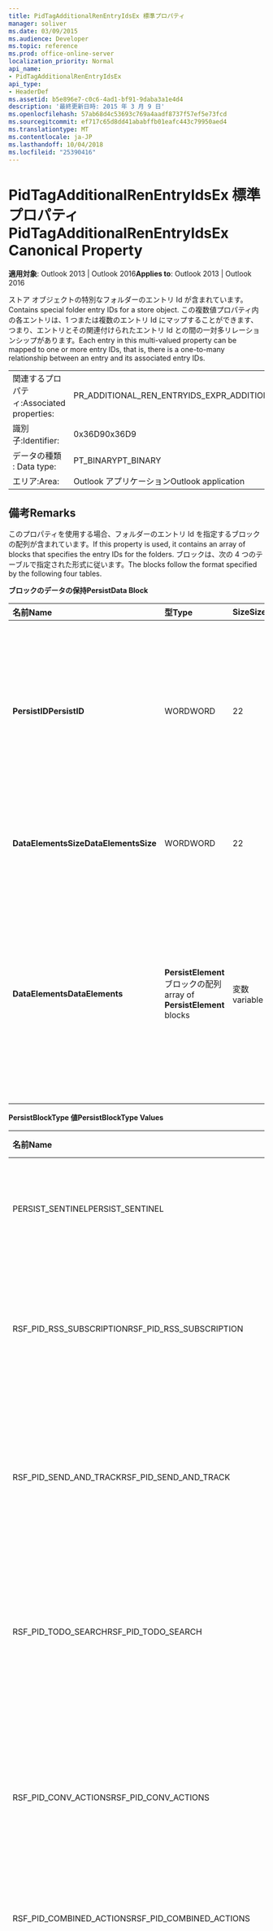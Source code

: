 ```yaml
---
title: PidTagAdditionalRenEntryIdsEx 標準プロパティ
manager: soliver
ms.date: 03/09/2015
ms.audience: Developer
ms.topic: reference
ms.prod: office-online-server
localization_priority: Normal
api_name:
- PidTagAdditionalRenEntryIdsEx
api_type:
- HeaderDef
ms.assetid: b5e896e7-c0c6-4ad1-bf91-9daba3a1e4d4
description: '最終更新日時: 2015 年 3 月 9 日'
ms.openlocfilehash: 57ab68d4c53693c769a4aadf8737f57ef5e73fcd
ms.sourcegitcommit: ef717c65d8dd41ababffb01eafc443c79950aed4
ms.translationtype: MT
ms.contentlocale: ja-JP
ms.lasthandoff: 10/04/2018
ms.locfileid: "25390416"
---
```

# <a name="pidtagadditionalrenentryidsex-canonical-property"></a><span data-ttu-id="96a04-103">PidTagAdditionalRenEntryIdsEx 標準プロパティ</span><span class="sxs-lookup"><span data-stu-id="96a04-103">PidTagAdditionalRenEntryIdsEx Canonical Property</span></span>

  
  
<span data-ttu-id="96a04-104">**適用対象**: Outlook 2013 | Outlook 2016</span><span class="sxs-lookup"><span data-stu-id="96a04-104">**Applies to**: Outlook 2013 | Outlook 2016</span></span> 
  
<span data-ttu-id="96a04-105">ストア オブジェクトの特別なフォルダーのエントリ Id が含まれています。</span><span class="sxs-lookup"><span data-stu-id="96a04-105">Contains special folder entry IDs for a store object.</span></span> <span data-ttu-id="96a04-106">この複数値プロパティ内の各エントリは、1 つまたは複数のエントリ Id にマップすることができます、つまり、エントリとその関連付けられたエントリ Id との間の一対多リレーションシップがあります。</span><span class="sxs-lookup"><span data-stu-id="96a04-106">Each entry in this multi-valued property can be mapped to one or more entry IDs, that is, there is a one-to-many relationship between an entry and its associated entry IDs.</span></span>
  
|||
|:-----|:-----|
|<span data-ttu-id="96a04-107">関連するプロパティ:</span><span class="sxs-lookup"><span data-stu-id="96a04-107">Associated properties:</span></span>  <br/> |<span data-ttu-id="96a04-108">PR_ADDITIONAL_REN_ENTRYIDS_EX</span><span class="sxs-lookup"><span data-stu-id="96a04-108">PR_ADDITIONAL_REN_ENTRYIDS_EX</span></span>  <br/> |
|<span data-ttu-id="96a04-109">識別子:</span><span class="sxs-lookup"><span data-stu-id="96a04-109">Identifier:</span></span>  <br/> |<span data-ttu-id="96a04-110">0x36D9</span><span class="sxs-lookup"><span data-stu-id="96a04-110">0x36D9</span></span>  <br/> |
|<span data-ttu-id="96a04-111">データの種類 : </span><span class="sxs-lookup"><span data-stu-id="96a04-111">Data type:</span></span>  <br/> |<span data-ttu-id="96a04-112">PT_BINARY</span><span class="sxs-lookup"><span data-stu-id="96a04-112">PT_BINARY</span></span>  <br/> |
|<span data-ttu-id="96a04-113">エリア:</span><span class="sxs-lookup"><span data-stu-id="96a04-113">Area:</span></span>  <br/> |<span data-ttu-id="96a04-114">Outlook アプリケーション</span><span class="sxs-lookup"><span data-stu-id="96a04-114">Outlook application</span></span>  <br/> |
   
## <a name="remarks"></a><span data-ttu-id="96a04-115">備考</span><span class="sxs-lookup"><span data-stu-id="96a04-115">Remarks</span></span>

<span data-ttu-id="96a04-116">このプロパティを使用する場合、フォルダーのエントリ Id を指定するブロックの配列が含まれています。</span><span class="sxs-lookup"><span data-stu-id="96a04-116">If this property is used, it contains an array of blocks that specifies the entry IDs for the folders.</span></span> <span data-ttu-id="96a04-117">ブロックは、次の 4 つのテーブルで指定された形式に従います。</span><span class="sxs-lookup"><span data-stu-id="96a04-117">The blocks follow the format specified by the following four tables.</span></span>
  
<span data-ttu-id="96a04-118">**ブロックのデータの保持**</span><span class="sxs-lookup"><span data-stu-id="96a04-118">**PersistData Block**</span></span>

|<span data-ttu-id="96a04-119">**名前**</span><span class="sxs-lookup"><span data-stu-id="96a04-119">**Name**</span></span>|<span data-ttu-id="96a04-120">**型**</span><span class="sxs-lookup"><span data-stu-id="96a04-120">**Type**</span></span>|<span data-ttu-id="96a04-121">**Size**</span><span class="sxs-lookup"><span data-stu-id="96a04-121">**Size**</span></span>|<span data-ttu-id="96a04-122">**説明**</span><span class="sxs-lookup"><span data-stu-id="96a04-122">**Description**</span></span>|
|:-----|:-----|:-----|:-----|
|<span data-ttu-id="96a04-123">**PersistID**</span><span class="sxs-lookup"><span data-stu-id="96a04-123">**PersistID**</span></span> <br/> |<span data-ttu-id="96a04-124">WORD</span><span class="sxs-lookup"><span data-stu-id="96a04-124">WORD</span></span>  <br/> |<span data-ttu-id="96a04-125">2</span><span class="sxs-lookup"><span data-stu-id="96a04-125">2</span></span>  <br/> |<span data-ttu-id="96a04-126">この**データの保持**のエントリの識別子の値を入力します。</span><span class="sxs-lookup"><span data-stu-id="96a04-126">Type identifier value for this **PersistData** entry.</span></span> <span data-ttu-id="96a04-127">有効な値の一覧については PersistBlockType 値」の表を参照してください。</span><span class="sxs-lookup"><span data-stu-id="96a04-127">See the "PersistBlockType Values" table for the list of valid values.</span></span>  <br/> |
|<span data-ttu-id="96a04-128">**DataElementsSize**</span><span class="sxs-lookup"><span data-stu-id="96a04-128">**DataElementsSize**</span></span> <br/> |<span data-ttu-id="96a04-129">WORD</span><span class="sxs-lookup"><span data-stu-id="96a04-129">WORD</span></span>  <br/> |<span data-ttu-id="96a04-130">2</span><span class="sxs-lookup"><span data-stu-id="96a04-130">2</span></span>  <br/> |<span data-ttu-id="96a04-131">**DataElements**フィールドのバイト単位のサイズです。</span><span class="sxs-lookup"><span data-stu-id="96a04-131">Size, in bytes, of the **DataElements** field.</span></span>  <br/> |
|<span data-ttu-id="96a04-132">**DataElements**</span><span class="sxs-lookup"><span data-stu-id="96a04-132">**DataElements**</span></span> <br/> |<span data-ttu-id="96a04-133">**PersistElement**ブロックの配列</span><span class="sxs-lookup"><span data-stu-id="96a04-133">array of **PersistElement** blocks</span></span>  <br/> |<span data-ttu-id="96a04-134">変数</span><span class="sxs-lookup"><span data-stu-id="96a04-134">variable</span></span>  <br/> |<span data-ttu-id="96a04-135">ストアの数の**PersistElement**エントリが存在することを示します。</span><span class="sxs-lookup"><span data-stu-id="96a04-135">Indicates how many **PersistElement** entries exist for the store.</span></span> <span data-ttu-id="96a04-136">この構造体の形式については「PersistElement ・ ブロック」表を参照してください。</span><span class="sxs-lookup"><span data-stu-id="96a04-136">See the "PersistElement Block" table for the format of this structure.</span></span>  <br/> |
   
<span data-ttu-id="96a04-137">**PersistBlockType 値**</span><span class="sxs-lookup"><span data-stu-id="96a04-137">**PersistBlockType Values**</span></span>

|<span data-ttu-id="96a04-138">**名前**</span><span class="sxs-lookup"><span data-stu-id="96a04-138">**Name**</span></span>|<span data-ttu-id="96a04-139">**値**</span><span class="sxs-lookup"><span data-stu-id="96a04-139">**Value**</span></span>|<span data-ttu-id="96a04-140">**説明**</span><span class="sxs-lookup"><span data-stu-id="96a04-140">**Description**</span></span>|
|:-----|:-----|:-----|
|<span data-ttu-id="96a04-141">PERSIST_SENTINEL</span><span class="sxs-lookup"><span data-stu-id="96a04-141">PERSIST_SENTINEL</span></span>  <br/> |<span data-ttu-id="96a04-142">0x0000</span><span class="sxs-lookup"><span data-stu-id="96a04-142">0x0000</span></span>  <br/> |<span data-ttu-id="96a04-143">**データの保持**ブロックを処理することを示します。</span><span class="sxs-lookup"><span data-stu-id="96a04-143">Indicates that no more **PersistData** blocks will be processed.</span></span>  <br/> |
|<span data-ttu-id="96a04-144">RSF_PID_RSS_SUBSCRIPTION</span><span class="sxs-lookup"><span data-stu-id="96a04-144">RSF_PID_RSS_SUBSCRIPTION</span></span>  <br/> |<span data-ttu-id="96a04-145">0x8001</span><span class="sxs-lookup"><span data-stu-id="96a04-145">0x8001</span></span>  <br/> |<span data-ttu-id="96a04-146">このブロックに RSS 購読] フォルダーのデータが含まれていることを示します。</span><span class="sxs-lookup"><span data-stu-id="96a04-146">Indicates that this block contains data for the RSS Subscriptions folder.</span></span>  <br/> |
|<span data-ttu-id="96a04-147">RSF_PID_SEND_AND_TRACK</span><span class="sxs-lookup"><span data-stu-id="96a04-147">RSF_PID_SEND_AND_TRACK</span></span>  <br/> |<span data-ttu-id="96a04-148">0x8002</span><span class="sxs-lookup"><span data-stu-id="96a04-148">0x8002</span></span>  <br/> |<span data-ttu-id="96a04-149">このブロックにメールの処理の履歴フォルダーのデータが含まれていることを示します。</span><span class="sxs-lookup"><span data-stu-id="96a04-149">Indicates that this block contains data for the Tracked Mail Processing folder.</span></span>  <br/> |
|<span data-ttu-id="96a04-150">RSF_PID_TODO_SEARCH</span><span class="sxs-lookup"><span data-stu-id="96a04-150">RSF_PID_TODO_SEARCH</span></span>  <br/> |<span data-ttu-id="96a04-151">0x8004</span><span class="sxs-lookup"><span data-stu-id="96a04-151">0x8004</span></span>  <br/> |<span data-ttu-id="96a04-152">このブロックに to do の検索フォルダーのデータが含まれていることを示します。</span><span class="sxs-lookup"><span data-stu-id="96a04-152">Indicates that this block contains data for the To-Do Search folder.</span></span>  <br/> |
|<span data-ttu-id="96a04-153">RSF_PID_CONV_ACTIONS</span><span class="sxs-lookup"><span data-stu-id="96a04-153">RSF_PID_CONV_ACTIONS</span></span>  <br/> |<span data-ttu-id="96a04-154">0x8006</span><span class="sxs-lookup"><span data-stu-id="96a04-154">0x8006</span></span>  <br/> |<span data-ttu-id="96a04-155">このブロックに、会話のアクションの設定] フォルダーのデータが含まれていることを示します。</span><span class="sxs-lookup"><span data-stu-id="96a04-155">Indicates that this block contains data for the Conversation Action Settings folder.</span></span>  <br/> |
|<span data-ttu-id="96a04-156">RSF_PID_COMBINED_ACTIONS</span><span class="sxs-lookup"><span data-stu-id="96a04-156">RSF_PID_COMBINED_ACTIONS</span></span>  <br/> |<span data-ttu-id="96a04-157">0x8007</span><span class="sxs-lookup"><span data-stu-id="96a04-157">0x8007</span></span>  <br/> |<span data-ttu-id="96a04-158">この値は予約されています。</span><span class="sxs-lookup"><span data-stu-id="96a04-158">This value is reserved.</span></span>  <br/> |
|<span data-ttu-id="96a04-159">RSF_PID_SUGGESTED_CONTACTS</span><span class="sxs-lookup"><span data-stu-id="96a04-159">RSF_PID_SUGGESTED_CONTACTS</span></span>  <br/> |<span data-ttu-id="96a04-160">0x8008</span><span class="sxs-lookup"><span data-stu-id="96a04-160">0x8008</span></span>  <br/> |<span data-ttu-id="96a04-161">このブロックに提案された連絡先フォルダーのデータが含まれていることを示します。</span><span class="sxs-lookup"><span data-stu-id="96a04-161">Indicates that this block contains data for the Suggested Contacts folder.</span></span>  <br/> |
|<span data-ttu-id="96a04-162">RSF_PID_CONTACT_SEARCH</span><span class="sxs-lookup"><span data-stu-id="96a04-162">RSF_PID_CONTACT_SEARCH</span></span>  <br/> |<span data-ttu-id="96a04-163">0x8009</span><span class="sxs-lookup"><span data-stu-id="96a04-163">0x8009</span></span>  <br/> |<span data-ttu-id="96a04-164">このブロックに連絡先の検索フォルダーのデータが含まれていることを示します。</span><span class="sxs-lookup"><span data-stu-id="96a04-164">Indicates that this block contains data for the Contacts Search folder.</span></span>  <br/> <span data-ttu-id="96a04-165">Outlook でのみ使用されます。</span><span class="sxs-lookup"><span data-stu-id="96a04-165">Used only by Outlook.</span></span>  <br/> |
|<span data-ttu-id="96a04-166">RSF_PID_BUDDYLIST_PDLS</span><span class="sxs-lookup"><span data-stu-id="96a04-166">RSF_PID_BUDDYLIST_PDLS</span></span>  <br/> |<span data-ttu-id="96a04-167">0x800A</span><span class="sxs-lookup"><span data-stu-id="96a04-167">0x800A</span></span>  <br/> |<span data-ttu-id="96a04-168">このブロックがインスタント メッセージング (IM) の連絡先リスト フォルダーのデータを格納することを示します。</span><span class="sxs-lookup"><span data-stu-id="96a04-168">Indicates that this block contains data for the Instant Messaging (IM) Contact Lists folder.</span></span> <span data-ttu-id="96a04-169">個人用配布リスト (Pdl) IM の連絡先リストに含まれる各グループを表す、参照先のフォルダーが含まれます。</span><span class="sxs-lookup"><span data-stu-id="96a04-169">The referenced folder contains Personal Distribution Lists (PDLs) representing each group within the IM Contact list.</span></span>  <br/> <span data-ttu-id="96a04-170">Outlook と Exchange の両方で使用されます。</span><span class="sxs-lookup"><span data-stu-id="96a04-170">Used by both Outlook and Exchange.</span></span>  <br/> |
|<span data-ttu-id="96a04-171">RSF_PID_BUDDYLIST_CONTACTS</span><span class="sxs-lookup"><span data-stu-id="96a04-171">RSF_PID_BUDDYLIST_CONTACTS</span></span>  <br/> |<span data-ttu-id="96a04-172">0x800B</span><span class="sxs-lookup"><span data-stu-id="96a04-172">0x800B</span></span>  <br/> |<span data-ttu-id="96a04-173">このブロックに IM の連絡先フォルダーのデータが含まれていることを示します。</span><span class="sxs-lookup"><span data-stu-id="96a04-173">Indicates that this block contains data for the IM Contacts folder.</span></span> <span data-ttu-id="96a04-174">参照先のフォルダーには、IM の連絡先リストのグループによって参照される個々 の連絡先が含まれています。</span><span class="sxs-lookup"><span data-stu-id="96a04-174">The referenced folder contains the individual contacts referenced by the IM Contact List groups.</span></span>  <br/> <span data-ttu-id="96a04-175">Outlook と Exchange の両方で使用されます。</span><span class="sxs-lookup"><span data-stu-id="96a04-175">Used by both Outlook and Exchange.</span></span>  <br/> |
   
<span data-ttu-id="96a04-176">**PersistBlockType**の値がここで定義されているのいずれかでない場合は、**データの保持**のブロックは無視され、PERSIST_SENTINEL **PersistID**が処理されるか、ストリームの末尾に到達するまで処理は続行されます。</span><span class="sxs-lookup"><span data-stu-id="96a04-176">If the **PersistBlockType** value is not one of the ones defined here, the **PersistData** block is ignored and processing is continued until either a PERSIST_SENTINEL **PersistID** is processed or the end of the stream is reached.</span></span> 
  
<span data-ttu-id="96a04-177">**PersistElementBlock**</span><span class="sxs-lookup"><span data-stu-id="96a04-177">**PersistElementBlock**</span></span>

|<span data-ttu-id="96a04-178">**名前**</span><span class="sxs-lookup"><span data-stu-id="96a04-178">**Name**</span></span>|<span data-ttu-id="96a04-179">**型**</span><span class="sxs-lookup"><span data-stu-id="96a04-179">**Type**</span></span>|<span data-ttu-id="96a04-180">**Size**</span><span class="sxs-lookup"><span data-stu-id="96a04-180">**Size**</span></span>|<span data-ttu-id="96a04-181">**説明**</span><span class="sxs-lookup"><span data-stu-id="96a04-181">**Description**</span></span>|
|:-----|:-----|:-----|:-----|
|<span data-ttu-id="96a04-182">**ElementID**</span><span class="sxs-lookup"><span data-stu-id="96a04-182">**ElementID**</span></span> <br/> |<span data-ttu-id="96a04-183">WORD</span><span class="sxs-lookup"><span data-stu-id="96a04-183">WORD</span></span>  <br/> |<span data-ttu-id="96a04-184">2</span><span class="sxs-lookup"><span data-stu-id="96a04-184">2</span></span>  <br/> |<span data-ttu-id="96a04-185">**PersistElement**ブロックの型の識別子の値を指定します。</span><span class="sxs-lookup"><span data-stu-id="96a04-185">Specifies the type identifier value for this **PersistElement** block.</span></span> <span data-ttu-id="96a04-186">有効な値の一覧については PersistElementType 値」の表を参照してください。</span><span class="sxs-lookup"><span data-stu-id="96a04-186">See the "PersistElementType Values" table for a list of valid values.</span></span>  <br/> |
|<span data-ttu-id="96a04-187">**ElementDataSize**</span><span class="sxs-lookup"><span data-stu-id="96a04-187">**ElementDataSize**</span></span> <br/> |<span data-ttu-id="96a04-188">WORD</span><span class="sxs-lookup"><span data-stu-id="96a04-188">WORD</span></span>  <br/> |<span data-ttu-id="96a04-189">2</span><span class="sxs-lookup"><span data-stu-id="96a04-189">2</span></span>  <br/> |<span data-ttu-id="96a04-190">**ElementData**フィールドのバイト単位のサイズを指定します。</span><span class="sxs-lookup"><span data-stu-id="96a04-190">Specifies the size, in bytes, of the **ElementData** field.</span></span>  <br/> |
|<span data-ttu-id="96a04-191">**ElementData**</span><span class="sxs-lookup"><span data-stu-id="96a04-191">**ElementData**</span></span> <br/> |<span data-ttu-id="96a04-192">バイナリ データの配列</span><span class="sxs-lookup"><span data-stu-id="96a04-192">array of binary data</span></span>  <br/> |<span data-ttu-id="96a04-193">変数</span><span class="sxs-lookup"><span data-stu-id="96a04-193">variable</span></span>  <br/> |<span data-ttu-id="96a04-194">この**PersistID**のデータが含まれています + **ElementID**のペアです。</span><span class="sxs-lookup"><span data-stu-id="96a04-194">Contains the data for this **PersistID** + **ElementID** pair.</span></span>  <br/> |
   
<span data-ttu-id="96a04-195">**PersistElementType 値**</span><span class="sxs-lookup"><span data-stu-id="96a04-195">**PersistElementType Values**</span></span>

|<span data-ttu-id="96a04-196">**名前**</span><span class="sxs-lookup"><span data-stu-id="96a04-196">**Name**</span></span>|<span data-ttu-id="96a04-197">**値**</span><span class="sxs-lookup"><span data-stu-id="96a04-197">**Value**</span></span>|<span data-ttu-id="96a04-198">**ElementDataSize の値**</span><span class="sxs-lookup"><span data-stu-id="96a04-198">**Value of ElementDataSize**</span></span>|<span data-ttu-id="96a04-199">**説明**</span><span class="sxs-lookup"><span data-stu-id="96a04-199">**Description**</span></span>|
|:-----|:-----|:-----|:-----|
|<span data-ttu-id="96a04-200">RSF_ELID_HEADER</span><span class="sxs-lookup"><span data-stu-id="96a04-200">RSF_ELID_HEADER</span></span>  <br/> |<span data-ttu-id="96a04-201">0x0002</span><span class="sxs-lookup"><span data-stu-id="96a04-201">0x0002</span></span>  <br/> |<span data-ttu-id="96a04-202">0x0004</span><span class="sxs-lookup"><span data-stu-id="96a04-202">0x0004</span></span>  <br/> |<span data-ttu-id="96a04-203">**ElementData**フィールドこのブロックのにはヘッダーの DWORD 値が含まれていることを示します。</span><span class="sxs-lookup"><span data-stu-id="96a04-203">Indicates that this block's **ElementData** field contains a DWORD Header value.</span></span> <span data-ttu-id="96a04-204">この値を解釈する方法は、ブロックの**PersistID**の種類によって異なります。</span><span class="sxs-lookup"><span data-stu-id="96a04-204">How this value is interpreted depends on the block's **PersistID** type.</span></span>  <br/> <span data-ttu-id="96a04-205">[[MS OXOSFLD]](https://msdn.microsoft.com/library/a60e9c16-2ba8-424b-b60c-385a8a2837cb.aspx)で指定されたすべての**PersistID**の種類、この値は 0 です。</span><span class="sxs-lookup"><span data-stu-id="96a04-205">For all **PersistID** types specified in [[MS-OXOSFLD]](https://msdn.microsoft.com/library/a60e9c16-2ba8-424b-b60c-385a8a2837cb.aspx), this value is zero.</span></span>  <br/> |
|<span data-ttu-id="96a04-206">RSF_ELID_ENTRYID</span><span class="sxs-lookup"><span data-stu-id="96a04-206">RSF_ELID_ENTRYID</span></span>  <br/> |<span data-ttu-id="96a04-207">0x0001</span><span class="sxs-lookup"><span data-stu-id="96a04-207">0x0001</span></span>  <br/> |<span data-ttu-id="96a04-208">変数</span><span class="sxs-lookup"><span data-stu-id="96a04-208">variable</span></span>  <br/> |<span data-ttu-id="96a04-209">このブロックに**PersistID**によって指定されたフォルダーの**エントリ Id**が含まれていることを示します。</span><span class="sxs-lookup"><span data-stu-id="96a04-209">Indicates that this block contains the **EntryID** of the folder specified by **PersistID**.</span></span>  <br/> |
|<span data-ttu-id="96a04-210">ELEMENT_SENTINEL</span><span class="sxs-lookup"><span data-stu-id="96a04-210">ELEMENT_SENTINEL</span></span>  <br/> |<span data-ttu-id="96a04-211">0x0000</span><span class="sxs-lookup"><span data-stu-id="96a04-211">0x0000</span></span>  <br/> |<span data-ttu-id="96a04-212">0x0000</span><span class="sxs-lookup"><span data-stu-id="96a04-212">0x0000</span></span>  <br/> |<span data-ttu-id="96a04-213">**PersistElement**ブロックを処理することを示します。</span><span class="sxs-lookup"><span data-stu-id="96a04-213">Indicates that no more **PersistElement** blocks will be processed.</span></span>  <br/> |
   
<span data-ttu-id="96a04-214">**PersistElementType**の値がここで定義されているのいずれかでない場合は、 **PersistElement**ブロックは無視され、ELEMENT_SENTINEL の**ElementID**が処理されるか、ストリームの末尾に到達するまで処理は続行されます。</span><span class="sxs-lookup"><span data-stu-id="96a04-214">If the **PersistElementType** value is not one of the ones defined here, the **PersistElement** block is ignored and processing is continued until either an ELEMENT_SENTINEL **ElementID** is processed or the end of the stream is reached.</span></span> 
  
## <a name="related-resources"></a><span data-ttu-id="96a04-215">関連リソース</span><span class="sxs-lookup"><span data-stu-id="96a04-215">Related resources</span></span>

### <a name="protocol-specifications"></a><span data-ttu-id="96a04-216">プロトコルの仕様</span><span class="sxs-lookup"><span data-stu-id="96a04-216">Protocol specifications</span></span>

<span data-ttu-id="96a04-217">[[MS OXPROPS]](https://msdn.microsoft.com/library/f6ab1613-aefe-447d-a49c-18217230b148%28Office.15%29.aspx)</span><span class="sxs-lookup"><span data-stu-id="96a04-217">[[MS-OXPROPS]](https://msdn.microsoft.com/library/f6ab1613-aefe-447d-a49c-18217230b148%28Office.15%29.aspx)</span></span>
  
> <span data-ttu-id="96a04-218">関連する Exchange Server プロトコルの仕様への参照を提供します。</span><span class="sxs-lookup"><span data-stu-id="96a04-218">Provides references to related Exchange Server protocol specifications.</span></span>
    
<span data-ttu-id="96a04-219">[[MS OXCSPAM]](https://msdn.microsoft.com/library/522f8587-4aed-4cd6-831b-40bd87862189%28Office.15%29.aspx)</span><span class="sxs-lookup"><span data-stu-id="96a04-219">[[MS-OXCSPAM]](https://msdn.microsoft.com/library/522f8587-4aed-4cd6-831b-40bd87862189%28Office.15%29.aspx)</span></span>
  
> <span data-ttu-id="96a04-220">許可/禁止リストの処理、迷惑メール メッセージの決定を可能にします。</span><span class="sxs-lookup"><span data-stu-id="96a04-220">Enables the handling of allow/block lists and the determination of junk email messages.</span></span>
    
<span data-ttu-id="96a04-221">[[MS OXOSFLD]](https://msdn.microsoft.com/library/a60e9c16-2ba8-424b-b60c-385a8a2837cb%28Office.15%29.aspx)</span><span class="sxs-lookup"><span data-stu-id="96a04-221">[[MS-OXOSFLD]](https://msdn.microsoft.com/library/a60e9c16-2ba8-424b-b60c-385a8a2837cb%28Office.15%29.aspx)</span></span>
  
> <span data-ttu-id="96a04-222">プロパティを作成すると、メールボックス内の特別なフォルダーを検索する操作を指定します。</span><span class="sxs-lookup"><span data-stu-id="96a04-222">Specifies the properties and operations for creating and locating the special folders in a mailbox.</span></span>
    
<span data-ttu-id="96a04-223">[[MS OXPHISH]](https://msdn.microsoft.com/library/ed49ab26-ba13-4d4c-8a94-98d4ceecd4b7%28Office.15%29.aspx)</span><span class="sxs-lookup"><span data-stu-id="96a04-223">[[MS-OXPHISH]](https://msdn.microsoft.com/library/ed49ab26-ba13-4d4c-8a94-98d4ceecd4b7%28Office.15%29.aspx)</span></span>
  
> <span data-ttu-id="96a04-224">識別し、だまして受信者 (パスワードやその他の個人情報) などの機密情報を盗み、以外の信頼できる発行元に設計された電子メール メッセージをマークします。</span><span class="sxs-lookup"><span data-stu-id="96a04-224">Identifies and marks email messages that are designed to trick recipients into divulging sensitive information (such as passwords and other personal information) to a non-trustworthy source.</span></span>
    
### <a name="header-files"></a><span data-ttu-id="96a04-225">ヘッダー ファイル</span><span class="sxs-lookup"><span data-stu-id="96a04-225">Header files</span></span>

<span data-ttu-id="96a04-226">Mapitags.h</span><span class="sxs-lookup"><span data-stu-id="96a04-226">Mapitags.h</span></span>
  
> <span data-ttu-id="96a04-227">関連付けられているプロパティとして記載されているプロパティの定義が含まれています。</span><span class="sxs-lookup"><span data-stu-id="96a04-227">Contains definitions of properties listed as associated properties.</span></span>
    
<span data-ttu-id="96a04-228">Mapidefs.h</span><span class="sxs-lookup"><span data-stu-id="96a04-228">Mapidefs.h</span></span>
  
> <span data-ttu-id="96a04-229">データ型定義を提供します。</span><span class="sxs-lookup"><span data-stu-id="96a04-229">Provides data type definitions.</span></span>
    
## <a name="see-also"></a><span data-ttu-id="96a04-230">関連項目</span><span class="sxs-lookup"><span data-stu-id="96a04-230">See also</span></span>



[<span data-ttu-id="96a04-231">MAPI のプロパティの概要</span><span class="sxs-lookup"><span data-stu-id="96a04-231">MAPI Property Overview</span></span>](mapi-property-overview.md)
  
[<span data-ttu-id="96a04-232">標準の MAPI プロパティ</span><span class="sxs-lookup"><span data-stu-id="96a04-232">MAPI Canonical Properties</span></span>](mapi-canonical-properties.md)
  
[<span data-ttu-id="96a04-233">標準プロパティ名から MAPI 名へのマッピング</span><span class="sxs-lookup"><span data-stu-id="96a04-233">Mapping Canonical Property Names to MAPI Names</span></span>](mapping-canonical-property-names-to-mapi-names.md)
  
[<span data-ttu-id="96a04-234">MAPI 名から標準プロパティ名へのマッピング</span><span class="sxs-lookup"><span data-stu-id="96a04-234">Mapping MAPI Names to Canonical Property Names</span></span>](mapping-mapi-names-to-canonical-property-names.md)


